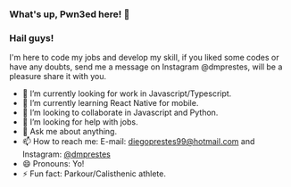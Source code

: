 
### What's up, Pwn3ed here! 👋 ###

<h3>Hail guys!</h3>
I'm here to code my jobs and develop my skill, if you liked some codes or have any doubts, send me a message on Instagram @dmprestes, will be a pleasure share it with you.

- 🔭 I’m currently looking for work in Javascript/Typescript.
- 🌱 I’m currently learning React Native for mobile.
- 👯 I’m looking to collaborate in Javascript and Python.
- 🤔 I’m looking for help with jobs.
- 💬 Ask me about anything.
- 📫 How to reach me: E-mail: diegoprestes99@hotmail.com and Instagram: [@dmprestes](http://instagram.com/dmprestes)
- 😄 Pronouns: Yo!
- ⚡ Fun fact: Parkour/Calisthenic athlete.

